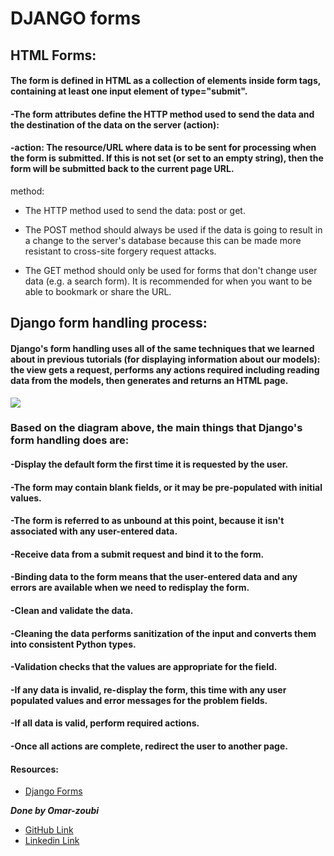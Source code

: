 # DJANGO forms
## HTML Forms:

#### The form is defined in HTML as a collection of elements inside form tags, containing at least one input element of type="submit".

#### -The form attributes define the HTTP method used to send the data and the destination of the data on the server (action):

#### -action: The resource/URL where data is to be sent for processing when the form is submitted. If this is not set (or set to an empty string), then the form will be submitted back to the current page URL.
 method:

* The HTTP method used to send the data: post or get.

* The POST method should always be used if the data is going to result in a change to the server's database because this can be made more resistant to cross-site forgery request attacks.
* The GET method should only be used for forms that don't change user data (e.g. a search form). It is recommended for when you want to be able to bookmark or share the URL.


## Django form handling process:
#### Django's form handling uses all of the same techniques that we learned about in previous tutorials (for displaying information about our models): the view gets a request, performs any actions required including reading data from the models, then generates and returns an HTML page.




![](https://developer.mozilla.org/en-US/docs/Learn/Server-side/Django/Forms/form_handling_-_standard.png)
### Based on the diagram above, the main things that Django's form handling does are:

#### -Display the default form the first time it is requested by the user.
#### -The form may contain blank fields, or it may be pre-populated with initial values.
#### -The form is referred to as unbound at this point, because it isn't associated with any user-entered data.
#### -Receive data from a submit request and bind it to the form.
#### -Binding data to the form means that the user-entered data and any errors are available when we need to redisplay the form.
#### -Clean and validate the data.
#### -Cleaning the data performs sanitization of the input and converts them into consistent Python types.
#### -Validation checks that the values are appropriate for the field.
#### -If any data is invalid, re-display the form, this time with any user populated values and error messages for the problem fields.
#### -If all data is valid, perform required actions.
#### -Once all actions are complete, redirect the user to another page.


#### Resources:

- [Django Forms](https://developer.mozilla.org/en-US/docs/Learn/Server-side/Django/Forms)





***Done by Omar-zoubi***
- [GitHub Link](https://github.com/Omar-zoubi)
- [Linkedin Link](https://www.linkedin.com/in/omar-alzoubi-54034bb4/)